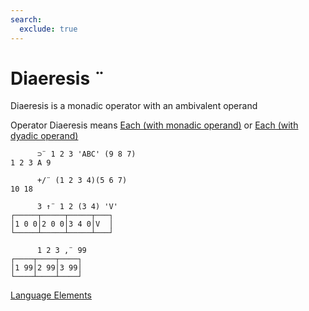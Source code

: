 ```yaml
---
search:
  exclude: true
---
```

<h1 class="heading"><span class="name">Diaeresis</span> <span class="command">¨</span></h1>

Diaeresis is a monadic operator with an ambivalent operand

Operator Diaeresis means
[Each (with monadic operand)](../primitive-operators/each-with-monadic-operand.md) or [Each (with dyadic operand)](../primitive-operators/each-with-dyadic-operand.md)
```apl
      ⊃¨ 1 2 3 'ABC' (9 8 7)
1 2 3 A 9

      +/¨ (1 2 3 4)(5 6 7)
10 18

      3 ↑¨ 1 2 (3 4) 'V'
┌─────┬─────┬─────┬───┐
│1 0 0│2 0 0│3 4 0│V  │
└─────┴─────┴─────┴───┘

      1 2 3 ,¨ 99
┌────┬────┬────┐
│1 99│2 99│3 99│
└────┴────┴────┘
```
[Language Elements](./language-elements.md)


